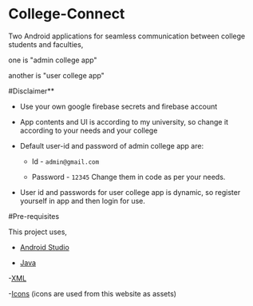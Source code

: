 # College-Connect

Two Android applications for seamless communication between college students and faculties,

one is "admin college app" 

another is "user college app"

#Disclaimer**

- Use your own google firebase secrets and firebase account

- App contents and UI is according to my university, so change it according to your needs and your college

- Default user-id and password of admin college app are:
  - Id - `admin@gmail.com`
  
  - Password - `12345`
  Change them in code as per your needs.

- User id and passwords for user college app is dynamic, so register yourself in app and then login for use.

#Pre-requisites

This project uses, 

- [Android Studio](https://developer.android.com/guide)

- [Java](https://docs.oracle.com/en/java/)

-[XML](https://developer.mozilla.org/en-US/docs/Web/XML)

-[Icons](https://www.flaticon.com/) (icons are used from this website as assets)
